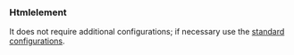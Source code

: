 ### Htmlelement
It does not require additional configurations; if necessary use the [standard configurations](../../base.md#the-following-properties-are-managed-in-the-components).
